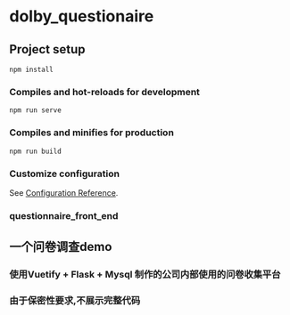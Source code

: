 # dolby_questionaire

## Project setup
```
npm install
```

### Compiles and hot-reloads for development
```
npm run serve
```

### Compiles and minifies for production
```
npm run build
```

### Customize configuration
See [Configuration Reference](https://cli.vuejs.org/config/).


### questionnaire_front_end
## 一个问卷调查demo
### 使用Vuetify + Flask + Mysql 制作的公司内部使用的问卷收集平台
### 由于保密性要求,不展示完整代码

